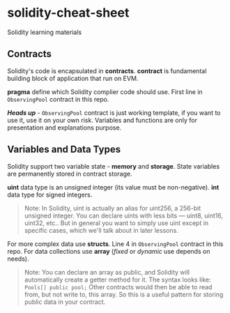 # solidity-cheat-sheet
Solidity learning materials

## Contracts
Solidity's code is encapsulated in **contracts**.
**contract** is fundamental building block of application that run on EVM.

**pragma** define which Solidity complier code should use. First line in `ObservingPool` contract in this repo.

***Heads up*** - `ObservingPool` contract is just working template, if you want to use it, use it on your own risk. Variables and functions are only for presentation and explanations purpose.

## Variables and Data Types
Solidity support two variable state - **memory** and **storage**. 
State variables are permanently stored in contract storage. 

**uint** data type is an unsigned integer (its value must be non-negative).
**int** data type for signed integers.

> Note: In Solidity, uint is actually an alias for uint256, a 256-bit unsigned integer. You can declare uints with less bits — uint8, uint16, uint32, etc.. But in general you want to simply use uint except in specific cases, which we'll talk about in later lessons.

For more complex data use **structs**. Line 4 in `ObservingPool` contract in this repo.
For data collections use **array** (_fixed_ or _dynamic_ use depends on needs).
> Note: You can declare an array as public, and Solidity will automatically create a getter method for it. The syntax looks like: `Pools[] public pool;` Other contracts would then be able to read from, but not write to, this array. So this is a useful pattern for storing public data in your contract.
